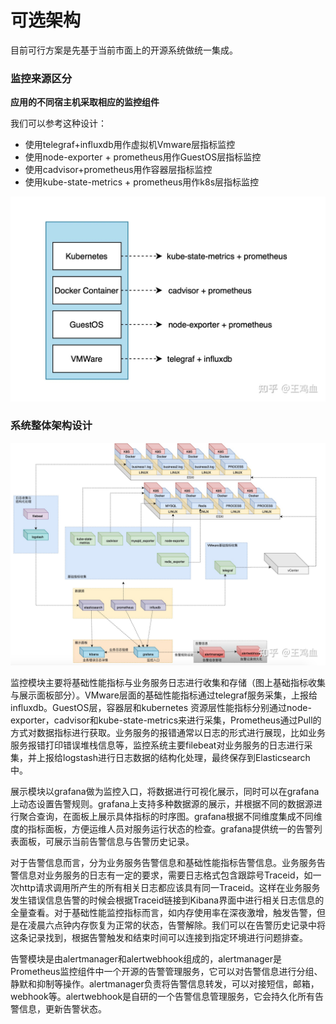 # 可选架构

目前可行方案是先基于当前市面上的开源系统做统一集成。

### 监控来源区分

**应用的不同宿主机采取相应的监控组件**

我们可以参考这种设计：

* 使用telegraf+influxdb用作虚拟机Vmware层指标监控
* 使用node-exporter + prometheus用作GuestOS层指标监控
* 使用cadvisor+prometheus用作容器层指标监控
* 使用kube-state-metrics + prometheus用作k8s层指标监控

![](https://raw.githubusercontent.com/r2ys/upic_rep/main/uPic/v2-c1940f6b811c7252722ad20bba6bd042_1440w.jpg)

### 系统整体架构设计

![](https://raw.githubusercontent.com/r2ys/upic_rep/main/uPic/archi.jpg)



监控模块主要将基础性能指标与业务服务日志进行收集和存储（图上基础指标收集与展示面板部分）。VMware层面的基础性能指标通过telegraf服务采集，上报给influxdb。GuestOS层，容器层和kubernetes 资源层性能指标分别通过node-exporter，cadvisor和kube-state-metrics来进行采集，Prometheus通过Pull的方式对数据指标进行获取。业务服务的报错通常以日志的形式进行展现，比如业务服务报错打印错误堆栈信息等，监控系统主要filebeat对业务服务的日志进行采集，并上报给logstash进行日志数据的结构化处理，最终保存到Elasticsearch中。

展示模块以grafana做为监控入口，将数据进行可视化展示，同时可以在grafana上动态设置告警规则。grafana上支持多种数据源的展示，并根据不同的数据源进行聚合查询，在面板上展示具体指标的时序图。grafana根据不同维度集成不同维度的指标面板，方便运维人员对服务运行状态的检查。grafana提供统一的告警列表面板，可展示当前告警信息与告警历史记录。

对于告警信息而言，分为业务服务告警信息和基础性能指标告警信息。业务服务告警信息对业务服务的日志有一定的要求，需要日志格式包含跟踪号Traceid，如一次http请求调用所产生的所有相关日志都应该具有同一Traceid。这样在业务服务发生错误信息告警的时候会根据Traceid链接到Kibana界面中进行相关日志信息的全量查看。对于基础性能监控指标而言，如内存使用率在深夜激增，触发告警，但是在凌晨六点钟内存恢复为正常的状态，告警解除。我们可以在告警历史记录中将这条记录找到，根据告警触发和结束时间可以连接到指定环境进行问题排查。

告警模块是由alertmanager和alertwebhook组成的，alertmanager是Prometheus监控组件中一个开源的告警管理服务，它可以对告警信息进行分组、静默和抑制等操作。alertmanager负责将告警信息转发，可以对接短信，邮箱，webhook等。alertwebhook是自研的一个告警信息管理服务，它会持久化所有告警信息，更新告警状态。


